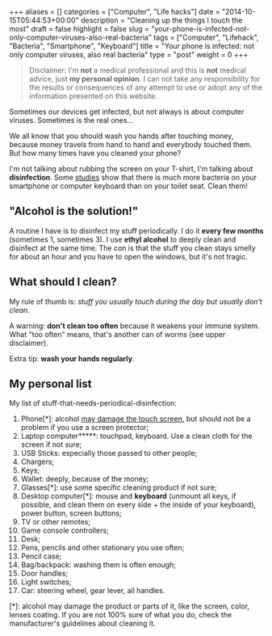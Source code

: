 +++
aliases      = []
categories   = ["Computer", "Life hacks"]
date         = "2014-10-15T05:44:53+00:00"
description  = "Cleaning up the things I touch the most"
draft        = false
highlight    = false
slug         = "your-phone-is-infected-not-only-computer-viruses-also-real-bacteria"
tags         = ["Computer", "Lifehack", "Bacteria", "Smartphone", "Keyboard"]
title        = "Your phone is infected: not only computer viruses, also real bacteria"
type         = "post"
weight       = 0
+++


> Disclaimer: I'm **not** a medical professional and this is **not** medical
> advice, just **my personal opinion**. I can not take any responsibility for
> the results or consequences of any attempt to use or adopt any of the
> information presented on this website.


Sometimes our devices get infected, but not always is about computer
viruses. Sometimes is the real ones...

We all know that you should wash you hands after touching money, because money
travels from hand to hand and everybody touched them. But how many times have
you cleaned your phone?

I'm not talking about rubbing the screen on your T-shirt, I'm talking about
**disinfection**. Some
[studies](http://center4research.org/i-saw-it-on-the-internet/are-there-more-bacteria-on-computer-keyboards-than-toilet-seats/)
show that there is much more bacteria on your smartphone or computer keyboard
than on your toilet seat. Clean them!


## "Alcohol is the solution!"

A routine I have is to disinfect my stuff periodically. I do it **every few
months** (sometimes 1, sometimes 3). I use **ethyl alcohol** to deeply clean and
disinfect at the same time. The con is that the stuff you clean stays smelly for
about an hour and you have to open the windows, but it's not tragic.


## What should I clean?

My rule of thumb is: _stuff you usually touch during the day but usually don't
clean._

A warning: **don't clean too often** because it weakens your immune system. What
"too often" means, that's another can of worms (see upper disclaimer).

Extra tip: **wash your hands regularly**.


## My personal list

My list of stuff-that-needs-periodical-disinfection:

1. Phone[*]: alcohol
   [may damage the touch screen](http://lifehacker.com/5665119/how-to-safely-disinfect-and-clean-your-gadgets),
   but should not be a problem if you use a screen protector;
2. Laptop computer*****: touchpad, keyboard. Use a clean cloth for the screen if
   not sure;
3. USB Sticks: especially those passed to other people;
4. Chargers;
5. Keys;
6. Wallet: deeply, because of the money;
7. Glasses[*]: use some specific cleaning product if not sure;
8. Desktop computer[*]: mouse and **keyboard** (unmount all keys, if possible,
   and clean them on every side + the inside of your keyboard), power button,
   screen buttons;
9. TV or other remotes;
10. Game console controllers;
11. Desk;
12. Pens, pencils and other stationary you use often;
13. Pencil case;
14. Bag/backpack: washing them is often enough;
15. Door handles;
16. Light switches;
17. Car: steering wheel, gear lever, all handles.

[*]: alcohol may damage the product or parts of it, like the screen, color,
lenses coating. If you are not 100% sure of what you do, check the
manufacturer's guidelines about cleaning it.
